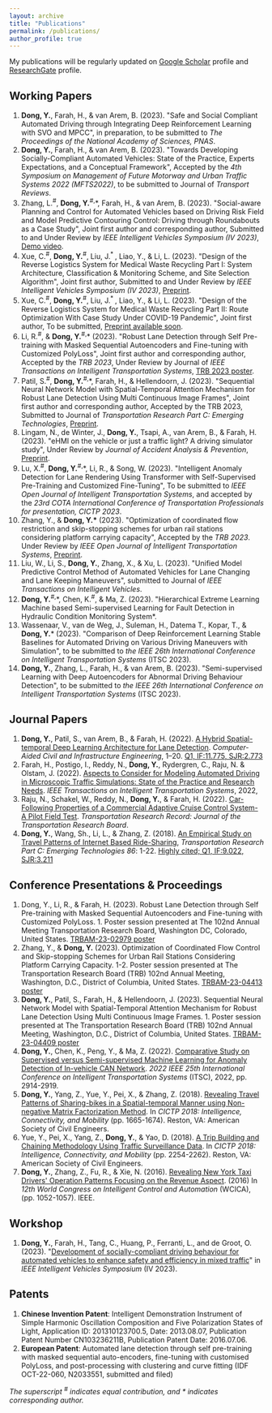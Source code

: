 ```yaml
---
layout: archive
title: "Publications"
permalink: /publications/
author_profile: true
---
```

My publications will be regularly updated on [Google Scholar](https://scholar.google.com/citations?user=L2kD-DwAAAAJ&hl=en) profile and [ResearchGate](https://www.researchgate.net/profile/Yongqi-Dong) profile.

## Working Papers
1. **Dong, Y.**, Farah, H., & van Arem, B. (2023). "Safe and Social Compliant Automated Driving through Integrating Deep Reinforcement Learning with SVO and MPCC", in preparation, to be submitted to _The Proceedings of the National Academy of Sciences, PNAS_.
2. **Dong, Y.**, Farah, H., & van Arem, B. (2023). "Towards Developing Socially-Compliant Automated Vehicles: State of the Practice, Experts Expectations, and a Conceptual Framework", Accepted by the *4th Symposium on Management of Future Motorway and Urban Traffic Systems 2022 (MFTS2022)*, to be submitted to Journal of *Transport Reviews*.
3. Zhang, L.<sup>#</sup>, **Dong, Y.**<sup>#,</sup>\*, Farah, H., & van Arem, B. (2023). "Social-aware Planning and Control for Automated Vehicles based on Driving Risk Field and Model Predictive Contouring Control: Driving through Roundabouts as a Case Study", Joint first author and corresponding author, Submitted to and Under Review by *IEEE Intelligent Vehicles Symposium (IV 2023)*, [Demo video](https://youtu.be/Ijkqo0KG1RA).
4. Xue, C.<sup>#</sup>, **Dong, Y.**<sup>#</sup>, Liu, J.<sup>* </sup>, Liao, Y., & Li, L. (2023). "Design of the Reverse Logistics System for Medical Waste Recycling Part I: System Architecture, Classification & Monitoring Scheme, and Site Selection Algorithm", Joint first author, Submitted to and Under Review by *IEEE Intelligent Vehicles Symposium (IV 2023)*, [Preprint](https://arxiv.org/ftp/arxiv/papers/2302/2302.04961.pdf).
5. Xue, C.<sup>#</sup>, **Dong, Y.**<sup>#</sup>, Liu, J.<sup>* </sup>, Liao, Y., & Li, L. (2023). "Design of the Reverse Logistics System for Medical Waste Recycling Part II: Route Optimization With Case Study Under COVID-19 Pandemic", Joint first author, To be submitted, [Preprint available soon](https://drive.google.com/drive/folders/1WNbO6qFkaPIz8qg2653mVd0E9waIaPbR).
6. Li, R.<sup>#</sup>, & **Dong, Y.**<sup>#,</sup>\* (2023). "Robust Lane Detection through Self Pre-training with Masked Sequential Autoencoders and Fine-tuning with Customized PolyLoss", Joint first author and corresponding author, Accepted by the *TRB 2023*, Under Review by Journal of *IEEE Transactions on Intelligent Transportation Systems*, [TRB 2023 poster](https://repository.tudelft.nl/islandora/object/uuid:62690e30-572d-44c2-aa8f-f0b1cb835f29?collection=research).
7. Patil, S.<sup>#</sup>, **Dong, Y.**<sup>#,</sup>\*, Farah, H., & Hellendoorn, J. (2023). "Sequential Neural Network Model with Spatial-Temporal Attention Mechanism for Robust Lane Detection Using Multi Continuous Image Frames", Joint first author and corresponding author, Accepted by the TRB 2023, Submitted to Journal of *Transportation Research Part C: Emerging Technologies*, [Preprint](http://dx.doi.org/10.2139/ssrn.4273506).
8. Lingam, N., de Winter, J., **Dong, Y.**, Tsapi, A., van Arem, B., & Farah, H. (2023). "eHMI on the vehicle or just a traffic light? A driving simulator study", Under Review by *Journal of Accident Analysis & Prevention*, [Preprint](https://www.researchgate.net/publication/362751474_eHMI_on_the_vehicle_or_just_a_traffic_light_A_driving_simulator_study).
9. Lu, X.<sup>#</sup>, **Dong, Y.**<sup>#,</sup>\*, Li, R., & Song, W. (2023). "Intelligent Anomaly Detection for Lane Rendering Using Transformer with Self-Supervised Pre-Training and Customized Fine-Tuning", To be submitted to *IEEE Open Journal of Intelligent Transportation Systems*, and accepted by the *23rd COTA International Conference of Transportation Professionals for presentation, CICTP 2023*.
10. Zhang, Y., & **Dong, Y.\*** (2023). "Optimization of coordinated flow restriction and skip-stopping schemes for urban rail stations considering platform carrying capacity", Accepted by the *TRB 2023*. Under Review by *IEEE Open Journal of Intelligent Transportation Systems*, [Preprint](https://doi.org/10.36227/techrxiv.21779894.v1).
11. Liu, W., Li, S., **Dong, Y.**, Zhang, X., & Xu, L. (2023). "Unified Model Predictive Control Method of Automated Vehicles for Lane Changing and Lane Keeping Maneuvers", submitted to Journal of *IEEE Transactions on Intelligent Vehicles*.
12. **Dong, Y.**<sup>#,</sup>\*, Chen, K.<sup>#</sup>, & Ma, Z. (2023). "Hierarchical Extreme Learning Machine based Semi-supervised Learning for Fault Detection in Hydraulic Condition Monitoring System*.
13. Wassenaar, V., van de Weg, J., Suleman, H., Datema T., Kopar, T., & **Dong, Y.**\* (2023). "Comparison of Deep Reinforcement Learning Stable Baselines for Automated Driving on Various Driving Maneuvers with Simulation", to be submitted to *the IEEE 26th International Conference on Intelligent Transportation Systems* (ITSC 2023).
14. **Dong, Y.**, Zhang, L., Farah, H., & van Arem, B. (2023). "Semi-supervised Learning with Deep Autoencoders for Abnormal Driving Behaviour Detection", to be submitted to *the IEEE 26th International Conference on Intelligent Transportation Systems* (ITSC 2023).


## Journal Papers
1. **Dong, Y.**, Patil, S., van Arem, B., & Farah, H. (2022). [A Hybrid Spatial-temporal Deep Learning Architecture for Lane Detection](https://doi.org/10.1111/mice.12829). *Computer-Aided Civil and Infrastructure Engineering*, 1–20. [Q1, IF:11.775, SJR:2.773](https://doi.org/10.1111/mice.12829)
2. Farah, H., Postigo, I., Reddy, N., **Dong, Y.**, Rydergren, C., Raju, N. & Olstam, J. (2022). [Aspects to Consider for Modeling Automated Driving in Microscopic Traffic Simulations: State of the Practice and Research Needs](https://doi.org/10.1109/TITS.2022.3200176). *IEEE Transactions on Intelligent Transportation Systems*, 2022, 
3. Raju, N., Schakel, W., Reddy, N., **Dong, Y.**, & Farah, H. (2022). [Car-Following Properties of a Commercial Adaptive Cruise Control System- A Pilot Field Test](https://doi.org/10.1177/03611981221077085). *Transportation Research Record: Journal of the Transportation Research Board*.  
4. **Dong, Y.**, Wang, Sh., Li, L., & Zhang, Z. (2018). [An Empirical Study on Travel Patterns of Internet Based Ride-Sharing](https://doi.org/10.1016/j.trc.2017.10.022), *Transportation Research Part C: Emerging Technologies 86*: 1-22. [Highly cited; Q1, IF:9.022, SJR:3.211](https://doi.org/10.1016/j.trc.2017.10.022)


## Conference Presentations & Proceedings
1. Dong, Y., Li, R., & Farah, H. (2023). Robust Lane Detection through Self Pre-training with Masked Sequential Autoencoders and Fine-tuning with Customized PolyLoss. 1. Poster session presented at The 102nd Annual Meeting Transportation Research Board, Washington DC, Colorado, United States. [TRBAM-23-02979 poster](https://repository.tudelft.nl/islandora/object/uuid:62690e30-572d-44c2-aa8f-f0b1cb835f29?collection=research)
2. Zhang, Y., & **Dong, Y.** (2023). Optimization of Coordinated Flow Control and Skip-stopping Schemes for Urban Rail Stations Considering Platform Carrying Capacity. 1-2. Poster session presented at The Transportation Research Board (TRB) 102nd Annual Meeting, Washington, D.C., District of Columbia, United States. [TRBAM-23-04413 poster](https://research.tudelft.nl/en/publications/optimization-of-coordinated-flow-control-and-skip-stopping-scheme)
3. **Dong, Y.**, Patil, S., Farah, H., & Hellendoorn, J. (2023). Sequential Neural Network Model with Spatial-Temporal Attention Mechanism for Robust Lane Detection Using Multi Continuous Image Frames. 1. Poster session presented at The Transportation Research Board (TRB) 102nd Annual Meeting, Washington, D.C., District of Columbia, United States. [TRBAM-23-04409 poster](https://repository.tudelft.nl/islandora/object/uuid:01d3bb14-9793-447c-962b-49a70c2b0883?collection=research)
4. **Dong, Y.**, Chen, K., Peng, Y., & Ma, Z. (2022). [Comparative Study on Supervised versus Semi-supervised Machine Learning for Anomaly Detection of In-vehicle CAN Network](https://doi.org/10.1109/ITSC55140.2022.9922235). *2022 IEEE 25th International Conference on Intelligent Transportation Systems* (ITSC), 2022, pp. 2914-2919.
5. **Dong, Y.**, Yang, Z., Yue, Y., Pei, X., & Zhang, Z. (2018). [Revealing Travel Patterns of Sharing-bikes in a Spatial-temporal Manner using Non-negative Matrix Factorization Method](https://doi.org/10.1061/9780784481523.165). In *CICTP 2018: Intelligence, Connectivity, and Mobility* (pp. 1665-1674). Reston, VA: American Society of Civil Engineers.
6. Yue, Y., Pei, X., Yang, Z., **Dong, Y.**, & Yao, D. (2018). [A Trip Building and Chaining Methodology Using Traffic Surveillance Data](https://doi.org/10.1061/9780784481523.224). In *CICTP 2018: Intelligence, Connectivity, and Mobility* (pp. 2254-2262). Reston, VA: American Society of Civil Engineers.
7. **Dong, Y.**, Zhang, Z., Fu, R., & Xie, N. (2016). [Revealing New York Taxi Drivers' Operation Patterns Focusing on the Revenue Aspect](https://doi.org/10.1109/WCICA.2016.7578771). (2016) In *12th World Congress on Intelligent Control and Automation* (WCICA), (pp. 1052-1057). IEEE. 
 	

## Workshop
1. **Dong, Y.**, Farah, H., Tang, C., Huang, P., Ferranti, L., and de Groot, O. (2023). "[Development of socially-compliant driving behaviour for automated vehicles to enhance safety and efficiency in mixed traffic](https://sites.google.com/berkeley.edu/iv2023/)" in *IEEE Intelligent Vehicles Symposium* (IV 2023).

## Patents
1. **Chinese Invention Patent**: Intelligent Demonstration Instrument of Simple Harmonic Oscillation Composition and Five Polarization States of Light, Application ID: 201310123700.5, Date: 2013.08.07, Publication Patent Number CN103236211B, Publication Patent Date: 2016.07.06.
2. **European Patent**: Automated lane detection through self pre-training with masked sequential auto-encoders, fine-tuning with customised PolyLoss, and post-processing with clustering and curve fitting (IDF OCT-22-060, N2033551, submitted and filed)

_The superscript <sup>#</sup> indicates equal contribution, and \* indicates corresponding author._


<br/>
<script type='text/javascript' id='clustrmaps' src='//cdn.clustrmaps.com/map_v2.js?cl=ffffff&w=698&t=tt&d=linXdGUW0uzldsSGTUU1wkce_m9BE5xmEZBiDgTGM9w'></script>
